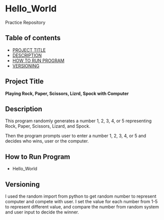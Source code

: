 # Hello_World
Practice Repository


## Table of contents

- [PROJECT TITLE](#Project-Title)
- [DESCRIPTION](#Description)
- [HOW TO RUN PROGRAM](#How-to-run-program)
- [VERSIONING](#versioning)

## Project Title

**Playing Rock, Paper, Scissors, Lizrd, Spock with Computer**

## Description

This program randomly generates a number 1, 2, 3, 4, or 5 representing Rock, Paper, Scissors, Lizard, and Spock.
>
Then the program prompts user to enter a number 1, 2, 3, 4, or 5 and decides who wins, user or the computer.

## How to Run Program 

- Hello_World


## Versioning

I used the random import from python to get random number to represent computer and compete with user. I set the value for each number from 1-5 to represent different value, and compare the number from random system and user input to decide the winner. 
